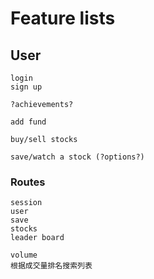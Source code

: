 # Feature lists

## User
```
login
sign up

?achievements?

add fund

buy/sell stocks

save/watch a stock (?options?)
```

### Routes

```
session
user
save
stocks 
leader board

volume
根据成交量排名搜索列表
```